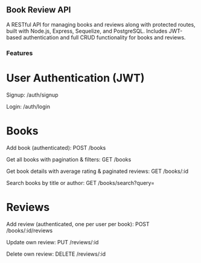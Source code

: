 ## Book Review API
  
  A RESTful API for managing books and reviews along with protected routes, built with Node.js, Express, Sequelize, and PostgreSQL. Includes JWT-based authentication and full CRUD functionality for books and reviews.

### Features

# User Authentication (JWT)

Signup: /auth/signup

Login: /auth/login

# Books

Add book (authenticated): POST /books

Get all books with pagination & filters: GET /books

Get book details with average rating & paginated reviews: GET /books/:id

Search books by title or author: GET /books/search?query=

# Reviews

Add review (authenticated, one per user per book): POST /books/:id/reviews

Update own review: PUT /reviews/:id

Delete own review: DELETE /reviews/:id
